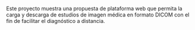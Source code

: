 Este proyecto muestra una propuesta de plataforma web que permita la carga y descarga de estudios de imagen médica en formato DICOM con el fin de facilitar el diagnóstico a distancia. 
